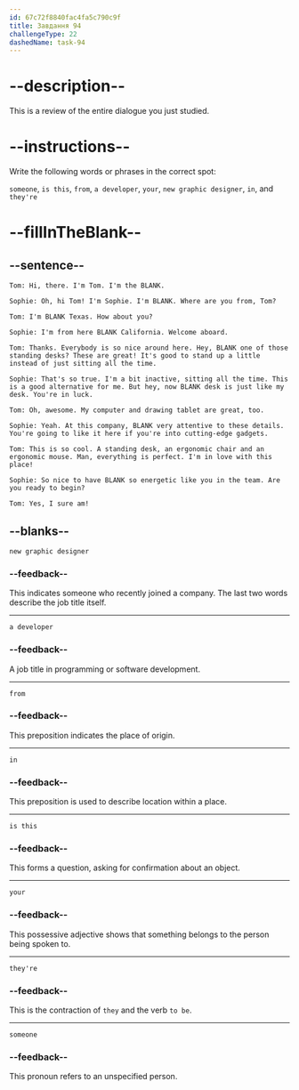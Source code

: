 ```yaml
---
id: 67c72f8840fac4fa5c790c9f
title: Завдання 94
challengeType: 22
dashedName: task-94
---
```



<!-- REVIEW -->

# --description--

This is a review of the entire dialogue you just studied.

# --instructions--

Write the following words or phrases in the correct spot:

`someone`, `is this`, `from`, `a developer`, `your`, `new graphic designer`, `in`, and `they're`

# --fillInTheBlank--

## --sentence--

`Tom: Hi, there. I'm Tom. I'm the BLANK.`

`Sophie: Oh, hi Tom! I'm Sophie. I'm BLANK. Where are you from, Tom?`

`Tom: I'm BLANK Texas. How about you?`

`Sophie: I'm from here BLANK California. Welcome aboard.`

`Tom: Thanks. Everybody is so nice around here. Hey, BLANK one of those standing desks? These are great! It's good to stand up a little instead of just sitting all the time.`

`Sophie: That's so true. I'm a bit inactive, sitting all the time. This is a good alternative for me. But hey, now BLANK desk is just like my desk. You're in luck.`

`Tom: Oh, awesome. My computer and drawing tablet are great, too.`

`Sophie: Yeah. At this company, BLANK very attentive to these details. You're going to like it here if you're into cutting-edge gadgets.`

`Tom: This is so cool. A standing desk, an ergonomic chair and an ergonomic mouse. Man, everything is perfect. I'm in love with this place!`

`Sophie: So nice to have BLANK so energetic like you in the team. Are you ready to begin?`

`Tom: Yes, I sure am!`

## --blanks--

`new graphic designer`

### --feedback--

This indicates someone who recently joined a company. The last two words describe the job title itself.

---

`a developer`

### --feedback--

A job title in programming or software development.

---

`from`

### --feedback--

This preposition indicates the place of origin.

---

`in`

### --feedback--

This preposition is used to describe location within a place.

---

`is this`

### --feedback--

This forms a question, asking for confirmation about an object.

---

`your`

### --feedback--

This possessive adjective shows that something belongs to the person being spoken to.

---

`they're`

### --feedback--

This is the contraction of `they` and the verb `to be`.

---

`someone`

### --feedback--

This pronoun refers to an unspecified person.  
